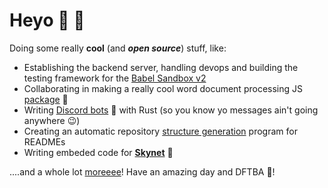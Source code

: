 # Heyo :wave: :wave:
Doing some really **cool** (and ***open source***) stuff, like:
 - Establishing the backend server, handling devops and building the testing framework for the [Babel Sandbox v2](https://github.com/MLH-Fellowship/babel-sandbox-server)
 - Collaborating in making a really cool word document processing JS [package](https://github.com/SheetJS/js-word) :page_facing_up:
 - Writing [Discord bots](https://github.com/barronwei/util-bot) :robot: with Rust (so you know yo messages ain't going anywhere :wink:)
 - Creating an automatic repository [structure generation](https://github.com/MLH-Fellowship/0.2.1-readme-dirs) program for READMEs
 - Writing embeded code for [**Skynet**](https://bit.ly/395xIyN) :space_invader:

....and a whole lot [moreeee](https://github.com/mohammedsahl?tab=repositories)! Have an amazing day and DFTBA :tada:!
